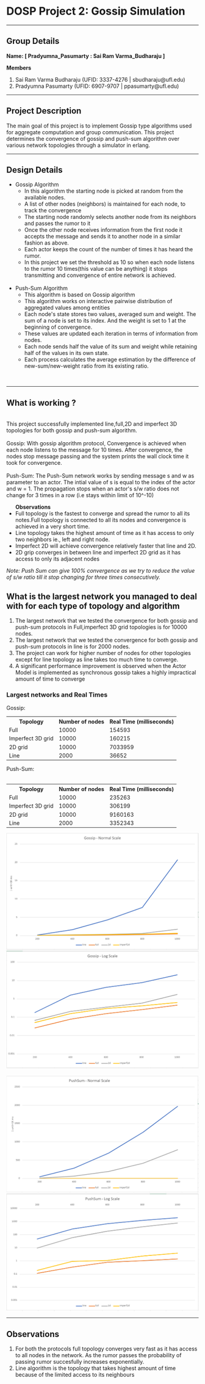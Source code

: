 # DOSP Project 2: Gossip Simulation
****
## Group Details
<p><strong>Name: [ Pradyumna_Pasumarty : Sai Ram Varma_Budharaju ]</strong></p>
<strong>Members</strong>
<ol>
    <li>Sai Ram Varma Budharaju (UFID: 3337-4276 | <a>sbudharaju@ufl.edu</a>)</li>
    <li>Pradyumna Pasumarty (UFID: 6907-9707 | <a>ppasumarty@ufl.edu</a>)</li>
</ol>

****

## Project Description

The main goal of this project is to implement Gossip type algorithms used for aggregate computation and group communication. This project  determines the convergence of gossip and push-sum algorithm over various network topologies through a simulator in erlang.

****

## Design Details

<ul>
    <li>
        Gossip Algorithm
        <ul>
            <li>In this algorithm the starting node is picked at random from the available nodes.</li>
            <li>A list of other nodes (neighbors) is maintained for each node, to track the convergence</li>
            <li>The starting node randomly selects another node from its neighbors and passes the rumor to it</li>
            <li>Once the other node receives information from the first node it accepts the message and sends it to another node in a similar fashion as above.</li>
             <li>Each actor keeps the count of the number of times it has heard the rumor.</li>
             <li>In this project we set the threshold as 10 so when each node listens to the rumor 10 times(this value can be anything) it stops transmitting and convergence of entire network is achieved.</li>
        </ul>
    </li>
    <br/>
    <li>
        Push-Sum Algorithm
        <ul>
            <li>This algorithm is based on Gossip algorithm</li>
            <li>This algorithm works on interactive pairwise distribution of aggregated values among entities</li>
            <li>Each node's state stores two values, averaged sum and weight. The sum of a node is set to its index. And the weight is set to 1 at the beginning of convergence.</li>
            <li>These values are updated each iteration in terms of information from nodes.</li>
            <li>Each node sends half the value of its sum and weight while retaining half of the values in its own state.</li>
            <li>Each process calculates the average estimation by the difference of new-sum/new-weight ratio from its existing ratio.</li>
        </ul>
    </li>
</ul>
<br/>

****
##  What is working ?
<br/>
This project successfully implemented line,full,2D and imperfect 3D topologies for both gossip and push-sum algorithm.
<br/>
<br/>
Gossip: With gossip algorithm protocol, Convergence is achieved when each node listens to the message for 10 times. After convergence, the nodes stop message passing and the system prints the wall clock time it took for convergence.
<br/>
<br/>
Push-Sum: The Push-Sum network works by sending message s and w as parameter to an actor. The intial value of s is equal to the index of the actor and w = 1. The propagation stops when an actor's s/w ratio does not change for 3 times in a row (i.e stays within limit of 10^-10)
<br/>
<ul>
    <b>Observations</b>
    <li>Full topology is the fastest to converge and spread the rumor to all its notes.Full topology is connected to all its nodes and convergence is achieved in a very short time.</li>
    <li>Line topology takes the highest amount of time as it has access to only two neighbors ie., left and right node.</li>
    <li>Imperfect 2D will achieve convergence relatively faster that line and 2D.</li>
    <li>2D grip converges in between line and imperfect 2D grid as it has access to only its adjacent nodes</li>
</ul>
<i>Note: Push Sum can give 100% convergence as we try to reduce the value of s/w ratio till it stop changing for three times consecutively.</i>

## What is the largest network you managed to deal with for each type of topology and algorithm

<ol>
    <li>The largest network that we tested the convergence for both gossip and push-sum protocols in Full,imperfect 3D grid topologies is for 10000 nodes.</li>
    <li>The largest network that we tested the convergence for both gossip and push-sum protocols in line is for 2000 nodes.</li>
    <li>The project can work for higher number of nodes for other topologies except for line topology as line takes too much time to converge.</li>
    <li>A significant performance improvement is observed when the Actor Model is implemented as synchronous gossip takes a highly impractical amount of time to converge</li>
</ol>

### Largest networks and Real Times
Gossip:
<br/>
<table>
    <th>Topology</th>
    <th>Number of nodes</th>
    <th>Real Time (milliseconds)</th>
    <tr>
        <td>Full</td>
        <td>10000</td>
        <td>154593</td>
    </tr>
    <tr>
        <td>Imperfect 3D grid</td>
        <td>10000</td>
        <td>160215</td>
    </tr>
    <tr>
        <td>2D grid</td>
        <td>10000</td>
        <td>7033959</td>
    </tr>
    <tr>
        <td>Line</td>
        <td>2000</td>
        <td>36652</td>
    </tr>
</table>
Push-Sum:
<br/>
<br/>
<table>
    <th>Topology</th>
    <th>Number of nodes</th>
    <th>Real Time (milliseconds)</th>
    <tr>
        <td>Full</td>
        <td>10000</td>
        <td>235263</td>
    </tr>
    <tr>
        <td>Imperfect 3D grid</td>
        <td>10000</td>
        <td>306199</td>
    </tr>
    <tr>
        <td>2D grid</td>
        <td>10000</td>
        <td>9160163</td>
    </tr>
    <tr>
        <td>Line</td>
        <td>2000</td>
        <td>3352343</td>
    </tr>
</table>
<img src="Gossip Normal Scale.PNG"/>
<br/>
<img src="Gossip Log Scale.PNG"/>
<br/>
<br/>
<img src="Push Sum Normal Scale.PNG"/>
<br/>
<img src="Push Sum Log Scale.PNG"/>

****

## Observations
<ol>
<li>
For both the protocols full topology converges very fast as it has access to all nodes in the network. As the rumor passes the probability of passing rumor succesfully increases exponentially.
</li>
<li>
Line algorithm is the topology that takes highest amount of time because of the limited access to its neighbours
</li>
</ol>



